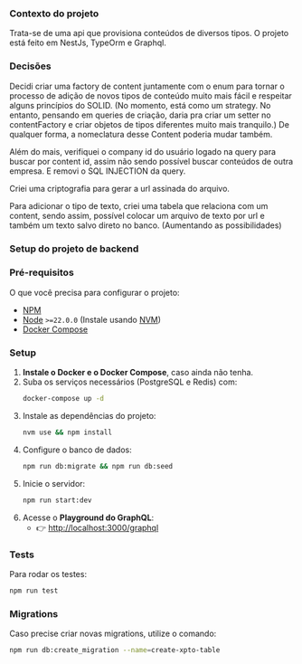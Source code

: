 ### Contexto do projeto

Trata-se de uma api que provisiona conteúdos de diversos tipos.
O projeto está feito em NestJs, TypeOrm e Graphql.

### Decisões

Decidi criar uma factory de content juntamente com o enum para tornar o processo de adição de novos tipos de conteúdo muito mais fácil e
respeitar alguns princípios do SOLID. (No momento, está como um strategy. No entanto, pensando em queries de criação, daria pra criar um setter no contentFactory e criar objetos de tipos diferentes muito
mais tranquilo.) De qualquer forma, a nomeclatura desse Content poderia mudar também.

Além do mais, verifiquei o company id do usuário logado na query para buscar por content id, assim não sendo possível buscar conteúdos de outra empresa. E removi o SQL INJECTION da query.

Criei uma criptografia para gerar a url assinada do arquivo.

Para adicionar o tipo de texto, criei uma tabela que relaciona com um content, sendo assim, possível colocar um arquivo de texto por url e também um texto salvo direto no banco. (Aumentando as possibilidades)

### Setup do projeto de backend

### Pré-requisitos

O que você precisa para configurar o projeto:

- [NPM](https://www.npmjs.com/)
- [Node](https://nodejs.org/en/) `>=22.0.0` (Instale usando [NVM](https://github.com/nvm-sh/nvm))
- [Docker Compose](https://docs.docker.com/compose/)

### Setup

1. **Instale o Docker e o Docker Compose**, caso ainda não tenha.
2. Suba os serviços necessários (PostgreSQL e Redis) com:
   ```bash
   docker-compose up -d
   ```
3. Instale as dependências do projeto:
   ```bash
   nvm use && npm install
   ```
4. Configure o banco de dados:
   ```bash
   npm run db:migrate && npm run db:seed
   ```
5. Inicie o servidor:
   ```bash
   npm run start:dev
   ```
6. Acesse o **Playground do GraphQL**:
   - 👉 [http://localhost:3000/graphql](http://localhost:3000/graphql)


### Tests

Para rodar os testes:

```bash
npm run test
```

### Migrations

Caso precise criar novas migrations, utilize o comando:

```bash
npm run db:create_migration --name=create-xpto-table
```

